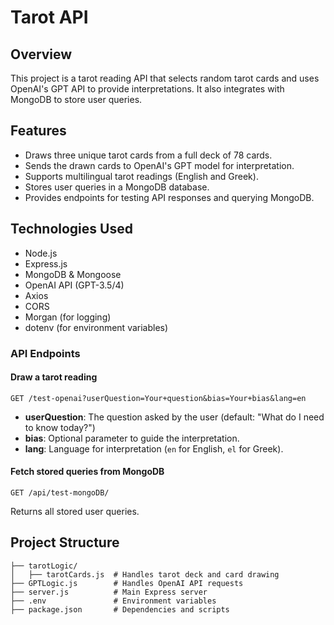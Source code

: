 # Tarot API

## Overview
This project is a tarot reading API that selects random tarot cards and uses OpenAI's GPT API to provide interpretations. It also integrates with MongoDB to store user queries.

## Features
- Draws three unique tarot cards from a full deck of 78 cards.
- Sends the drawn cards to OpenAI's GPT model for interpretation.
- Supports multilingual tarot readings (English and Greek).
- Stores user queries in a MongoDB database.
- Provides endpoints for testing API responses and querying MongoDB.

## Technologies Used
- Node.js
- Express.js
- MongoDB & Mongoose
- OpenAI API (GPT-3.5/4)
- Axios
- CORS
- Morgan (for logging)
- dotenv (for environment variables)

### API Endpoints
#### Draw a tarot reading
```
GET /test-openai?userQuestion=Your+question&bias=Your+bias&lang=en
```
- **userQuestion**: The question asked by the user (default: "What do I need to know today?")
- **bias**: Optional parameter to guide the interpretation.
- **lang**: Language for interpretation (`en` for English, `el` for Greek).

#### Fetch stored queries from MongoDB
```
GET /api/test-mongoDB/
```
Returns all stored user queries.

## Project Structure
```
├── tarotLogic/
│   ├── tarotCards.js  # Handles tarot deck and card drawing
├── GPTLogic.js        # Handles OpenAI API requests
├── server.js          # Main Express server
├── .env               # Environment variables
├── package.json       # Dependencies and scripts
```



